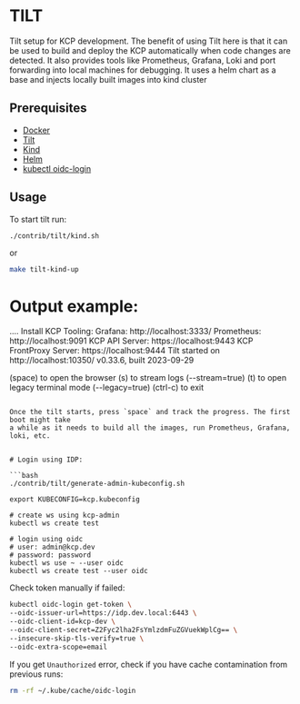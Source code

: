 # TILT

Tilt setup for KCP development.
The benefit of using Tilt here is that it can be used to build and deploy the KCP
automatically when code changes are detected. It also provides tools like
Prometheus, Grafana, Loki and port forwarding into local machines for debugging.
It uses a helm chart as a base and injects locally built images into kind cluster

## Prerequisites

- [Docker](https://docs.docker.com/get-docker/)
- [Tilt](https://docs.tilt.dev/install.html)
- [Kind](https://kind.sigs.k8s.io/docs/user/quick-start/#installation)
- [Helm](https://helm.sh/docs/intro/install/)
- [kubectl oidc-login](https://github.com/int128/kubelogin)

## Usage

To start tilt run:

```bash
./contrib/tilt/kind.sh
```
or
```bash
make tilt-kind-up
```

# Output example:
....
Install KCP
Tooling:
Grafana: http://localhost:3333/
Prometheus: http://localhost:9091
KCP API Server: https://localhost:9443
KCP FrontProxy Server: https://localhost:9444
Tilt started on http://localhost:10350/
v0.33.6, built 2023-09-29

(space) to open the browser
(s) to stream logs (--stream=true)
(t) to open legacy terminal mode (--legacy=true)
(ctrl-c) to exit
```

Once the tilt starts, press `space` and track the progress. The first boot might take
a while as it needs to build all the images, run Prometheus, Grafana, loki, etc.


# Login using IDP:

```bash
./contrib/tilt/generate-admin-kubeconfig.sh

export KUBECONFIG=kcp.kubeconfig

# create ws using kcp-admin
kubectl ws create test

# login using oidc
# user: admin@kcp.dev
# password: password
kubectl ws use ~ --user oidc
kubectl ws create test --user oidc
```

Check token manually if failed:
```bash
kubectl oidc-login get-token \
--oidc-issuer-url=https://idp.dev.local:6443 \
--oidc-client-id=kcp-dev \
--oidc-client-secret=Z2Fyc2lha2FsYmlzdmFuZGVuekWplCg== \
--insecure-skip-tls-verify=true \
--oidc-extra-scope=email
```

If you get `Unauthorized` error, check if you have cache contamination from previous runs:
```bash
rm -rf ~/.kube/cache/oidc-login
```
